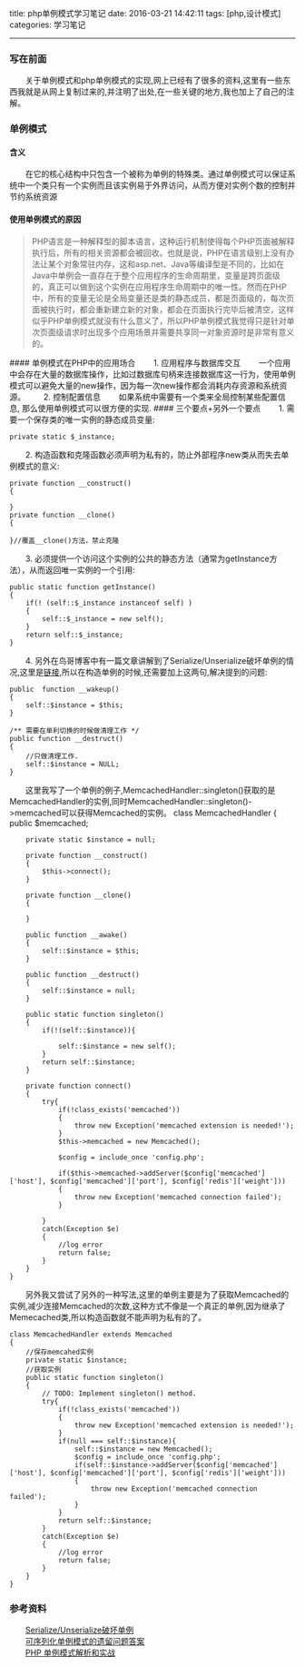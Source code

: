 title: php单例模式学习笔记
date: 2016-03-21 14:42:11
tags: [php,设计模式]
categories: 学习笔记

---
### 写在前面
　　关于单例模式和php单例模式的实现,网上已经有了很多的资料,这里有一些东西我就是从网上复制过来的,并注明了出处,在一些关键的地方,我也加上了自己的注解。  
### 单例模式  
#### 含义
　　在它的核心结构中只包含一个被称为单例的特殊类。通过单例模式可以保证系统中一个类只有一个实例而且该实例易于外界访问，从而方便对实例个数的控制并节约系统资源  
<!-- more -->
#### 使用单例模式的原因  
<blockquote>
PHP语言是一种解释型的脚本语言，这种运行机制使得每个PHP页面被解释执行后，所有的相关资源都会被回收。也就是说，PHP在语言级别上没有办法让某个对象常驻内存，这和asp.net、Java等编译型是不同的，比如在Java中单例会一直存在于整个应用程序的生命周期里，变量是跨页面级的，真正可以做到这个实例在应用程序生命周期中的唯一性。然而在PHP中，所有的变量无论是全局变量还是类的静态成员，都是页面级的，每次页面被执行时，都会重新建立新的对象，都会在页面执行完毕后被清空，这样似乎PHP单例模式就没有什么意义了，所以PHP单例模式我觉得只是针对单次页面级请求时出现多个应用场景并需要共享同一对象资源时是非常有意义的。
</blockquote>
#### 单例模式在PHP中的应用场合
　　1. 应用程序与数据库交互  
　　一个应用中会存在大量的数据库操作，比如过数据库句柄来连接数据库这一行为，使用单例模式可以避免大量的new操作，因为每一次new操作都会消耗内存资源和系统资源。  
　　2. 控制配置信息  
　　如果系统中需要有一个类来全局控制某些配置信息, 那么使用单例模式可以很方便的实现.
#### 三个要点+另外一个要点  
　　1. 需要一个保存类的唯一实例的静态成员变量:  

	private static $_instance;

　　2. 构造函数和克隆函数必须声明为私有的，防止外部程序new类从而失去单例模式的意义:  

	private function __construct()
	{
	
	}
	private function __clone()
	{
	
	}//覆盖__clone()方法，禁止克隆

　　3.  必须提供一个访问这个实例的公共的静态方法（通常为getInstance方法），从而返回唯一实例的一个引用:

	public static function getInstance()
	{
    	if(! (self::$_instance instanceof self) )
    	{
        	self::$_instance = new self();    
    	}  
    	return self::$_instance;    
	}   

　　4. 另外在鸟哥博客中有一篇文章讲解到了Serialize/Unserialize破坏单例的情况,这里是[链接](http://www.laruence.com/2011/03/18/1909.html),所以在构造单例的时候,还需要加上这两句,解决提到的问题:

	public  function __wakeup() 
	{
        self::$instance = $this;
    }
 
    /** 需要在单利切换的时候做清理工作 */
    public function __destruct() 
	{
        //只做清理工作.
		self::$instance = NULL;
    }

　　这里我写了一个单例的例子,MemcachedHandler::singleton()获取的是MemcachedHandler的实例,同时MemcachedHandler::singleton()->memcached可以获得Memcached的实例。
	class MemcachedHandler
	{
	    public $memcached;
	
	    private static $instance = null;
	
	    private function __construct()
	    {
	        $this->connect();
	    }
	
	    private function __clone()
	    {
	
	    }
	
	    public function __awake()
	    {
	        self::$instance = $this;
	    }
	
	    public function __destruct()
	    {
	        self::$instance = null;
	    }
	
	    public static function singleton()
	    {
	        if(!(self::$instance)){
	
	            self::$instance = new self();
	        }
	        return self::$instance;
	    }
	
	    private function connect()
	    {
	        try{
	            if(!class_exists('memcached'))
	            {
	                throw new Exception('memcached extension is needed!');
	            }
	            $this->memcached = new Memcached();
	
	            $config = include_once 'config.php';
	
	            if($this->memcached->addServer($config['memcached']['host'], $config['memcached']['port'], $config['redis']['weight']))
	            {
	                throw new Exception('memcached connection failed');
	            }
	
	        }
	        catch(Exception $e)
	        {
	            //log error
	            return false;
	        }
	    }
	}  
　　另外我又尝试了另外的一种写法,这里的单例主要是为了获取Memcached的实例,减少连接Memcached的次数,这种方式不像是一个真正的单例,因为继承了Memecached类,所以构造函数就不能声明为私有的了。  

	class MemcachedHandler extends Memcached
	{
		//保存memcahed实例
	    private static $instance;
		//获取实例
	    public static function singleton()
	    {
	        // TODO: Implement singleton() method.
	        try{
	            if(!class_exists('memcached'))
	            {
	                throw new Exception('memcached extension is needed!');
	            }
	            if(null === self::$instance){
	                self::$instance = new Memcached();
	                $config = include_once 'config.php';
	                if(self::$instance->addServer($config['memcached']['host'], $config['memcached']['port'], $config['redis']['weight']))
	                {
	                    throw new Exception('memcached connection failed');
	                }
	            }
	            return self::$instance;
	        }
	        catch(Exception $e)
	        {
	            //log error
	            return false;
	        }
	    }
	}
### 参考资料
　　[Serialize/Unserialize破坏单例](http://www.laruence.com/2011/03/18/1909.html)  
　　[可序列化单例模式的遗留问题答案](http://www.laruence.com/2011/03/18/1916.html)  
　　[PHP 单例模式解析和实战](http://blog.csdn.net/jungsagacity/article/details/7618587)